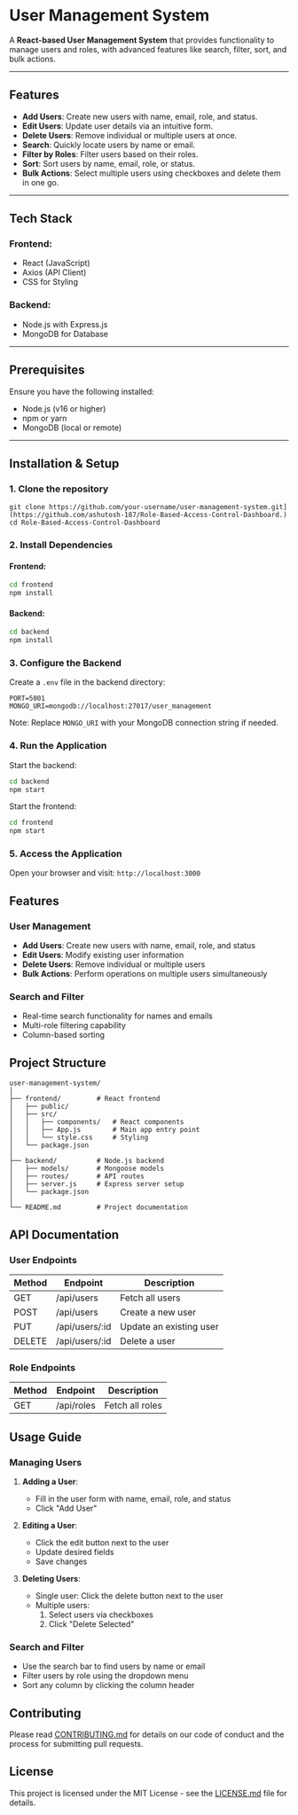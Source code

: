 # User Management System

A **React-based User Management System** that provides functionality to manage users and roles, with advanced features like search, filter, sort, and bulk actions.

---

## Features

- **Add Users**: Create new users with name, email, role, and status.
- **Edit Users**: Update user details via an intuitive form.
- **Delete Users**: Remove individual or multiple users at once.
- **Search**: Quickly locate users by name or email.
- **Filter by Roles**: Filter users based on their roles.
- **Sort**: Sort users by name, email, role, or status.
- **Bulk Actions**: Select multiple users using checkboxes and delete them in one go.

---

## Tech Stack

### Frontend:
- React (JavaScript)
- Axios (API Client)
- CSS for Styling

### Backend:
- Node.js with Express.js
- MongoDB for Database

---

## Prerequisites

Ensure you have the following installed:

- Node.js (v16 or higher)
- npm or yarn
- MongoDB (local or remote)

---

## Installation & Setup

### 1. Clone the repository

```
git clone https://github.com/your-username/user-management-system.git](https://github.com/ashutosh-187/Role-Based-Access-Control-Dashboard.)
cd Role-Based-Access-Control-Dashboard

```

### 2. Install Dependencies

#### Frontend:
```bash
cd frontend
npm install
```

#### Backend:
```bash
cd backend
npm install
```

### 3. Configure the Backend
Create a `.env` file in the backend directory:
```env
PORT=5001
MONGO_URI=mongodb://localhost:27017/user_management
```
Note: Replace `MONGO_URI` with your MongoDB connection string if needed.

### 4. Run the Application

Start the backend:
```bash
cd backend
npm start
```

Start the frontend:
```bash
cd frontend
npm start
```

### 5. Access the Application
Open your browser and visit: `http://localhost:3000`

## Features

### User Management
- **Add Users**: Create new users with name, email, role, and status
- **Edit Users**: Modify existing user information
- **Delete Users**: Remove individual or multiple users
- **Bulk Actions**: Perform operations on multiple users simultaneously

### Search and Filter
- Real-time search functionality for names and emails
- Multi-role filtering capability
- Column-based sorting

## Project Structure
```
user-management-system/
│
├── frontend/         # React frontend
│   ├── public/
│   ├── src/
│   │   ├── components/   # React components
│   │   ├── App.js        # Main app entry point
│   │   └── style.css     # Styling
│   └── package.json
│
├── backend/          # Node.js backend
│   ├── models/       # Mongoose models
│   ├── routes/       # API routes
│   ├── server.js     # Express server setup
│   └── package.json
│
└── README.md         # Project documentation
```

## API Documentation

### User Endpoints

| Method | Endpoint | Description |
|--------|----------|-------------|
| GET    | /api/users | Fetch all users |
| POST   | /api/users | Create a new user |
| PUT    | /api/users/:id | Update an existing user |
| DELETE | /api/users/:id | Delete a user |

### Role Endpoints

| Method | Endpoint | Description |
|--------|----------|-------------|
| GET    | /api/roles | Fetch all roles |

## Usage Guide

### Managing Users
1. **Adding a User**:
   - Fill in the user form with name, email, role, and status
   - Click "Add User"

2. **Editing a User**:
   - Click the edit button next to the user
   - Update desired fields
   - Save changes

3. **Deleting Users**:
   - Single user: Click the delete button next to the user
   - Multiple users:
     1. Select users via checkboxes
     2. Click "Delete Selected"

### Search and Filter
- Use the search bar to find users by name or email
- Filter users by role using the dropdown menu
- Sort any column by clicking the column header

## Contributing
Please read [CONTRIBUTING.md](CONTRIBUTING.md) for details on our code of conduct and the process for submitting pull requests.

## License
This project is licensed under the MIT License - see the [LICENSE.md](LICENSE.md) file for details.
